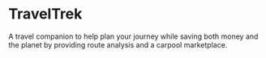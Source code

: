 # TravelTrek

A travel companion to help plan your journey while saving both money and the
planet by providing route analysis and a carpool marketplace.


